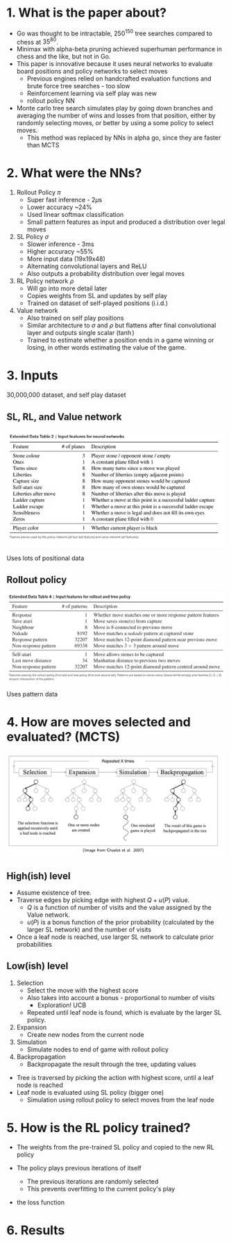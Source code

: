 # 1. What is the paper about?

- Go was thought to be intractable, $250^{150}$ tree searches compared to chess at $35^{80}$.
- Minimax with alpha-beta pruning achieved superhuman performance in chess and the like, but not in Go.
- This paper is innovative because it uses neural networks to evaluate board positions and policy networks to select moves
    - Previous engines relied on handcrafted evaluation functions and brute force tree searches - too slow
    - Reinforcement learning via self play was new
    - rollout policy NN
- Monte carlo tree search simulates play by going down branches and averaging the number of wins and losses from that position, either by randomly selecting moves, or better by using a some policy to select moves. 
    - This method was replaced by NNs in alpha go, since they are faster than MCTS

# 2. What were the NNs?

1. Rollout Policy $\pi$
    - Super fast inference - $2 \mu$s
    - Lower accuracy ~24%
    - Used linear softmax classification
    - Small pattern features as input and produced a distribution over legal moves
2. SL Policy $\sigma$
    - Slower inference - $3$ms
    - Higher accuracy ~55%
    - More input data (19x19x48)
    - Alternating convolutional layers and ReLU
    - Also outputs a probability distribution over legal moves
3. RL Policy network $\rho$
    - Will go into more detail later
    - Copies weights from SL and updates by self play
    - Trained on dataset of self-played positions (i.i.d.)
4. Value network
    - Also trained on self play positions
    - Similar architecture to $\sigma$ and $\rho$ but flattens after final convolutional layer and outputs single scalar ($\tanh$)
    - Trained to estimate whether a position ends in a game winning or losing, in other words estimating the value of the game.

# 3. Inputs 

30,000,000 dataset, and self play dataset

## SL, RL, and Value network

![](assets/2025-02-26-12-20-44.png)

Uses lots of positional data

## Rollout policy

![](assets/2025-02-26-12-20-55.png)

Uses pattern data

# 4. How are moves selected and evaluated? (MCTS)

![](assets/2025-02-27-12-25-23.png)

## High(ish) level

- Assume existence of tree.
- Traverse edges by picking edge with highest $Q + u(P)$ value.
    - $Q$ is a function of number of visits and the value assigned by the Value network.
    - $u(P)$ is a bonus function of the prior probability (calculated by the larger SL network) and the number of visits
- Once a leaf node is reached, use larger SL network to calculate prior probabilities

## Low(ish) level

1. Selection
    - Select the move with the highest score
    - Also takes into account a bonus - proportional to number of visits
        - Exploration! UCB
    - Repeated until leaf node is found, which is evaluate by the larger SL policy.
2. Expansion
    - Create new nodes from the current node 
3. Simulation
    - Simulate nodes to end of game with rollout policy
4. Backpropagation
    - Backpropagate the result through the tree, updating values

- Tree is traversed by picking the action with highest score, until a leaf node is reached
- Leaf node is evaluated using SL policy (bigger one)
    - Simulation using rollout policy to select moves from the leaf node





# 5. How is the RL policy trained?

- The weights from the pre-trained SL policy and copied to the new RL policy
- The policy plays previous iterations of itself
    - The previous iterations are randomly selected
    - This prevents overfitting to the current policy's play

- the loss function

# 6. Results